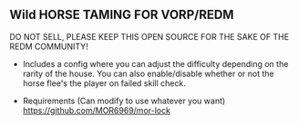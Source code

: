 ## Wild HORSE TAMING FOR VORP/REDM
DO NOT SELL, PLEASE KEEP THIS OPEN SOURCE FOR THE SAKE OF THE REDM COMMUNITY!

- Includes a config where you can adjust the difficulty depending on the rarity of the house.
You can also enable/disable whether or not the horse flee's the player on failed skill check.

- Requirements (Can modify to use whatever you want)
https://github.com/MOR6969/mor-lock